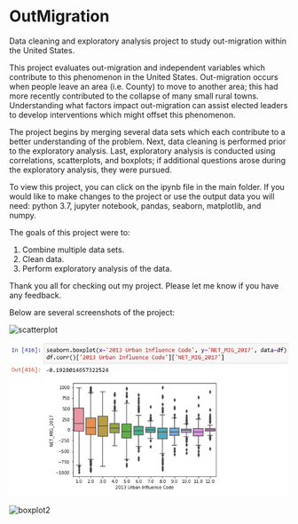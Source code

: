 # OutMigration
Data cleaning and exploratory analysis project to study out-migration within the United States.

This project evaluates out-migration and independent variables which contribute to this phenomenon in the United States. Out-migration occurs when people leave an area (i.e. County) to move to another area; this had more recently contributed to the collapse of many small rural towns. Understanding what factors impact out-migration can assist elected leaders to develop interventions which might offset this phenomenon.

The project begins by merging several data sets which each contribute to a better understanding of the problem.  Next, data cleaning is performed prior to the exploratory analysis.  Last, exploratory analysis is conducted using correlations, scatterplots, and boxplots; if additional questions arose during the exploratory analysis, they were pursued.

To view this project, you can click on the ipynb file in the main folder.  If you would like to make changes to the project or use the output data you will need: python 3.7, jupyter notebook, pandas, seaborn, matplotlib, and numpy.

The goals of this project were to:
1) Combine multiple data sets.
2) Clean data.
3) Perform exploratory analysis of the data.

Thank you all for checking out my project.  Please let me know if you have any feedback.

Below are several screenshots of the project:

![scatterplot](https://github.com/william-aderholdt/OutMigration/tree/master/screenshots/scatterplot.PNG)

![boxplot](/screenshots/boxplot.PNG?raw=true)

![boxplot2](https://github.com/william-aderholdt/OutMigration/tree/master/screenshots/boxplot2.PNG)
